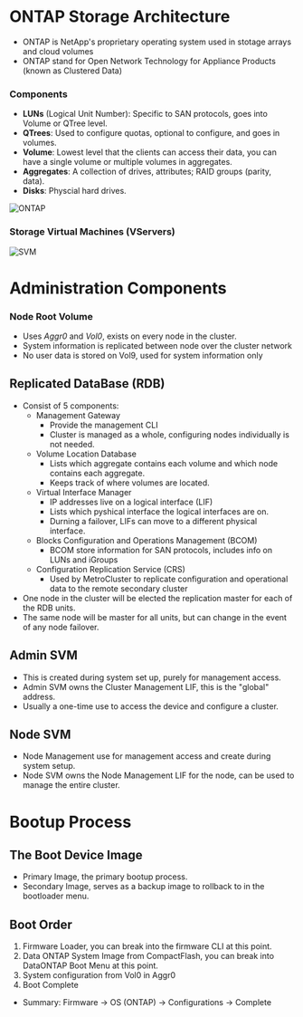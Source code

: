 # ONTAP Storage Architecture
  - ONTAP is NetApp's proprietary operating system used in stotage arrays and cloud volumes
  - ONTAP stand for Open Network Technology for Appliance Products (known as Clustered Data)

### Components
  - <b>LUNs</b> (Logical Unit Number): Specific to SAN protocols, goes into Volume or QTree level.
  - <b>QTrees</b>: Used to configure quotas, optional to configure, and goes in volumes.
  - <b>Volume</b>: Lowest level that the clients can access their data, you can have a single volume or multiple volumes in aggregates.
  - <b>Aggregates</b>: A collection of drives, attributes; RAID groups (parity, data).
  - <b>Disks</b>: Physcial hard drives.
 
![ONTAP](https://user-images.githubusercontent.com/111991325/204441334-44c88af7-640d-4ecd-b73e-c37b5cfbfad9.png)

### Storage Virtual Machines (VServers)
 ![SVM](https://user-images.githubusercontent.com/111991325/204441665-ad35b5e8-7c90-4a27-b344-f8fcdacef56e.png)

# Administration Components
### Node Root Volume 
  - Uses <i>Aggr0</i> and <i>Vol0</i>, exists on every node in the cluster.
  - System information is replicated between node over the cluster network
  - No user data is stored on Vol9, used for system information only

## Replicated DataBase (RDB)
  - Consist of 5 components:
    - Management Gateway
      - Provide the management CLI
      - Cluster is managed as a whole, configuring nodes individually is not needed.
    - Volume Location Database
      - Lists which aggregate contains each volume and which node contains each aggregate.
      - Keeps track of where volumes are located.
    - Virtual Interface Manager
      - IP addresses live on a logical interface (LIF)
      - Lists which pyshical interface the logical interfaces are on.
      - Durning a failover, LIFs can move to a different physical interface.
    - Blocks Configuration and Operations Management (BCOM)
      - BCOM store information for SAN protocols, includes info on LUNs and iGroups
    - Configuration Replication Service (CRS)
      - Used by MetroCluster to replicate configuration and operational data to the remote secondary cluster
  - One node in the cluster will be elected the replication master for each of the RDB units.
  - The same node will be master for all units, but can change in the event of any node failover.

## Admin SVM
  - This is created during system set up, purely for management access.
  - Admin SVM owns the Cluster Management LIF, this is the "global" address.
  - Usually a one-time use to access the device and configure a cluster.

## Node SVM
  - Node Management use for management access and create during system setup.
  - Node SVM owns the Node Management LIF for the node, can be used to manage the entire cluster.

# Bootup Process 
## The Boot Device Image
- Primary Image, the primary bootup process. 
- Secondary Image, serves as a backup image to rollback to in the bootloader menu.

## Boot Order
1. Firmware Loader, you can break into the firmware CLI at this point.
2. Data ONTAP System Image from CompactFlash, you can break into DataONTAP Boot Menu at this point.
3. System configuration from Vol0 in Aggr0
4. Boot Complete
- Summary: Firmware -> OS (ONTAP) -> Configurations -> Complete
